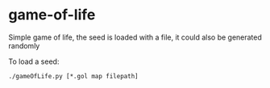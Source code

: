 # game-of-life
Simple game of life, the seed is loaded with a file, it could also be generated randomly

To load a seed:

```./gameOfLife.py [*.gol map filepath]```
